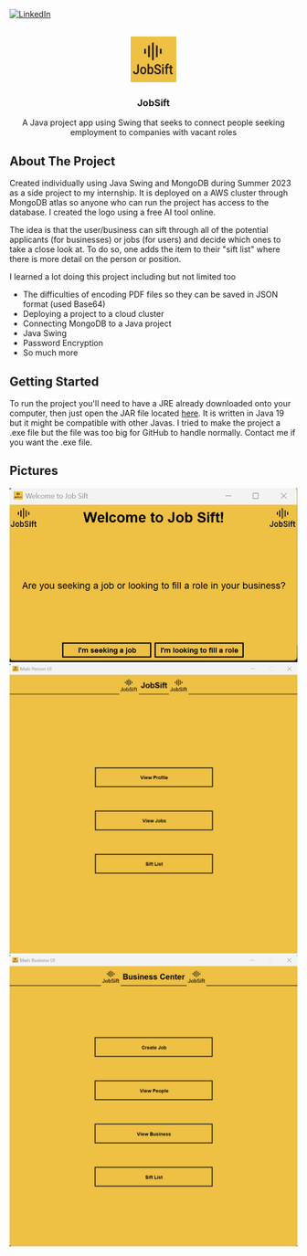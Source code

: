 <!-- Improved compatibility of back to top link: See: https://github.com/othneildrew/Best-README-Template/pull/73 -->
<a name="readme-top"></a>
<!--
*** Thanks for checking out the Best-README-Template. If you have a suggestion
*** that would make this better, please fork the repo and create a pull request
*** or simply open an issue with the tag "enhancement".
*** Don't forget to give the project a star!
*** Thanks again! Now go create something AMAZING! :D
-->



<!-- PROJECT SHIELDS -->
<!--
*** I'm using markdown "reference style" links for readability.
*** Reference links are enclosed in brackets [ ] instead of parentheses ( ).
*** See the bottom of this document for the declaration of the reference variables
*** for contributors-url, forks-url, etc. This is an optional, concise syntax you may use.
*** https://www.markdownguide.org/basic-syntax/#reference-style-links
-->

[![LinkedIn][linkedin-shield]][linkedin-url]



<!-- PROJECT LOGO -->
<br />
<div align="center">
  <a href="https://github.com/cdewitt02/JobSift">
    <img src="resources/JobSift_logo.png" alt="Logo" width="80" height="80">
  </a>

<h3 align="center">JobSift</h3>

  <p align="center">
    A Java project app using Swing that seeks to connect people seeking employment to companies with vacant roles
  </p>
</div>







<!-- ABOUT THE PROJECT -->
## About The Project

Created individually using Java Swing and MongoDB during Summer 2023 as a side project to my internship. It is deployed on a AWS cluster through MongoDB atlas
so anyone who can run the project has access to the database. I created the logo using a free AI tool online.

The idea is that the user/business can sift through all of the potential applicants (for businesses)
or jobs (for users) and decide which ones to take a close look at. To do so, one adds the item to their
"sift list" where there is more detail on the person or position.

I learned a lot doing this project including but not limited too
* The difficulties of encoding PDF files so they can be saved in JSON format (used Base64)
* Deploying a project to a cloud cluster
* Connecting MongoDB to a Java project
* Java Swing
* Password Encryption
* So much more

<!-- GETTING STARTED -->
## Getting Started
To run the project you'll need to have a JRE already downloaded onto your computer, then just open the JAR file located 
[here](https://github.com/cdewitt02/JobSift/tree/main/out/artifacts/JobSift_jar). It is written in Java 19 but it might be
compatible with other Javas. I tried to make the project a .exe file but the file was too big for GitHub to handle normally. 
Contact me if you want the .exe file.
## Pictures

![img_3.png](readmeimages/img_3.png)
![img_4.png](readmeimages/img_4.png)
![img_2.png](readmeimages/img_2.png)

[linkedin-shield]: https://img.shields.io/badge/-LinkedIn-black.svg?style=for-the-badge&logo=linkedin&colorB=555
[linkedin-url]: https://linkedin.com/in/charlie-dewitt
